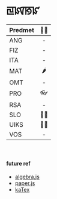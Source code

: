 # ꡙꡤꡐꡜ

| Predmet |   ✍🏻   |
| :------- | :---: |
| ANG     | -   |
| FIZ     | -   |
| ITA     | -   |
| MAT     | 🌶   |
| OMT     | -   |
| PRO     | 👓   |
| RSA     | -   |
| SLO     | 👱🏻  |
| UIKS    | 🎅🏻  |
| VOS     | -   |

<br>

#### future ref

- [algebra,js](http://algebra.js.org/)
- [paper.js](http://paperjs.org/)
- [kaTex](https://katex.org/)
